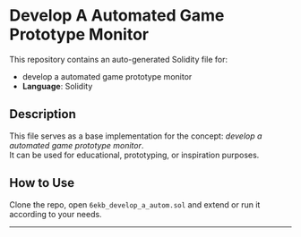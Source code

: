 # Develop A Automated Game Prototype Monitor

This repository contains an auto-generated Solidity file for:

- develop a automated game prototype monitor
- **Language**: Solidity

## Description

This file serves as a base implementation for the concept: *develop a automated game prototype monitor*.  
It can be used for educational, prototyping, or inspiration purposes.

## How to Use

Clone the repo, open `6ekb_develop_a_autom.sol` and extend or run it according to your needs.

---


